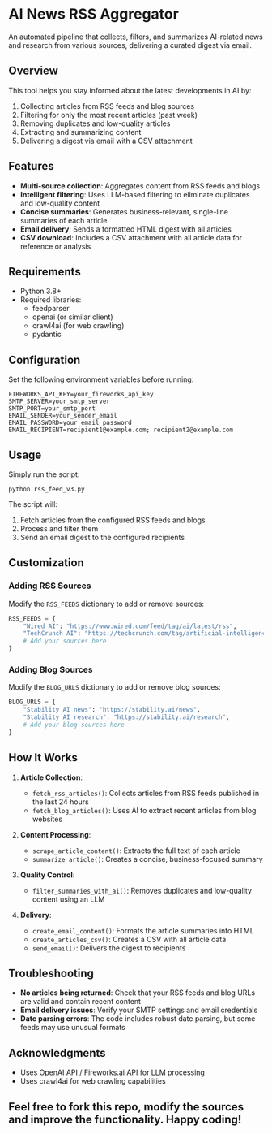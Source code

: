 # AI News RSS Aggregator

An automated pipeline that collects, filters, and summarizes AI-related news and research from various sources, delivering a curated digest via email.

## Overview

This tool helps you stay informed about the latest developments in AI by:
1. Collecting articles from RSS feeds and blog sources
2. Filtering for only the most recent articles (past week)
3. Removing duplicates and low-quality articles
4. Extracting and summarizing content
6. Delivering a digest via email with a CSV attachment

## Features

- **Multi-source collection**: Aggregates content from RSS feeds and blogs
- **Intelligent filtering**: Uses LLM-based filtering to eliminate duplicates and low-quality content
- **Concise summaries**: Generates business-relevant, single-line summaries of each article
- **Email delivery**: Sends a formatted HTML digest with all articles
- **CSV download**: Includes a CSV attachment with all article data for reference or analysis

## Requirements

- Python 3.8+
- Required libraries:
  - feedparser
  - openai (or similar client)
  - crawl4ai (for web crawling)
  - pydantic

## Configuration

Set the following environment variables before running:

```
FIREWORKS_API_KEY=your_fireworks_api_key
SMTP_SERVER=your_smtp_server
SMTP_PORT=your_smtp_port
EMAIL_SENDER=your_sender_email
EMAIL_PASSWORD=your_email_password
EMAIL_RECIPIENT=recipient1@example.com; recipient2@example.com
```

## Usage

Simply run the script:

```
python rss_feed_v3.py
```

The script will:
1. Fetch articles from the configured RSS feeds and blogs
2. Process and filter them
3. Send an email digest to the configured recipients

## Customization

### Adding RSS Sources

Modify the `RSS_FEEDS` dictionary to add or remove sources:

```python
RSS_FEEDS = {  
    "Wired AI": "https://www.wired.com/feed/tag/ai/latest/rss",
    "TechCrunch AI": "https://techcrunch.com/tag/artificial-intelligence/feed/",
    # Add your sources here
}
```

### Adding Blog Sources

Modify the `BLOG_URLS` dictionary to add or remove blog sources:

```python
BLOG_URLS = {
    "Stability AI news": "https://stability.ai/news",
    "Stability AI research": "https://stability.ai/research",
    # Add your blog sources here
}
```

## How It Works

1. **Article Collection**:
   - `fetch_rss_articles()`: Collects articles from RSS feeds published in the last 24 hours
   - `fetch_blog_articles()`: Uses AI to extract recent articles from blog websites

2. **Content Processing**:
   - `scrape_article_content()`: Extracts the full text of each article
   - `summarize_article()`: Creates a concise, business-focused summary

3. **Quality Control**:
   - `filter_summaries_with_ai()`: Removes duplicates and low-quality content using an LLM

4. **Delivery**:
   - `create_email_content()`: Formats the article summaries into HTML
   - `create_articles_csv()`: Creates a CSV with all article data
   - `send_email()`: Delivers the digest to recipients

## Troubleshooting

- **No articles being returned**: Check that your RSS feeds and blog URLs are valid and contain recent content
- **Email delivery issues**: Verify your SMTP settings and email credentials
- **Date parsing errors**: The code includes robust date parsing, but some feeds may use unusual formats

## Acknowledgments

- Uses OpenAI API / Fireworks.ai API for LLM processing
- Uses crawl4ai for web crawling capabilities

## Feel free to fork this repo, modify the sources and improve the functionality. Happy coding!
